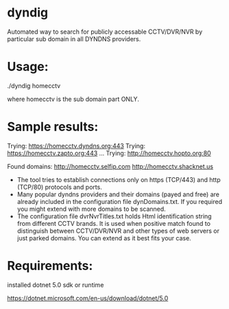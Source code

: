 # dyndig
Automated way to search for publicly accessable CCTV/DVR/NVR by particular sub domain in all DYNDNS providers.


# Usage:
./dyndig homecctv

where homecctv is the sub domain part ONLY.

# Sample results:

Trying: https://homecctv.dyndns.org:443
Trying: https://homecctv.zapto.org:443
...
Trying: http://homecctv.hopto.org:80

Found domains:
http://homecctv.selfip.com
http://homecctv.shacknet.us


* The tool tries to establish connections only on https (TCP/443) and http (TCP/80) protocols and ports.
* Many popular dyndns providers and their domains (payed and free) are already included in the configuration file dynDomains.txt. If you required you might   extend with more domains to be scanned.
* The configuration file dvrNvrTitles.txt holds Html <title></title> identification string from different CCTV brands. It is used when positive match found to distinguish between CCTV/DVR/NVR and other types of web servers or just parked domains. You can extend as it best fits your case.

# Requirements:
installed dotnet 5.0 sdk or runtime

https://dotnet.microsoft.com/en-us/download/dotnet/5.0
